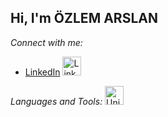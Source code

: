 ## Hi, I'm ÖZLEM ARSLAN

*Connect with me:*
* [LinkedIn](https://www.linkedin.com/in/ozlem--arslan/)
  <a href="https://www.linkedin.com/in/ozlem--arslan/" target="_blank">
    <img src="https://cdn2.iconfinder.com/data/icons/social-media-2285/512/1_Linkedin_unofficial_colored_svg-64.png" alt="LinkedIn" width="30" height="30"/>
  </a>

*Languages and Tools:*
<img src="https://cdn0.iconfinder.com/data/icons/web-social-and-folder-icons/512/Unity_3D.png" alt="Unity" width="30" height="30"/>
